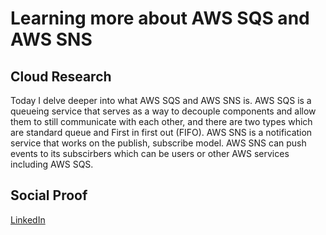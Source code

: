 # Learning more about AWS SQS and AWS SNS

## Cloud Research

Today I delve deeper into what AWS SQS and AWS SNS is. AWS SQS is a queueing service that serves as a way to decouple components and allow them to still communicate with each other, and there are two types which are standard queue and First in first out (FIFO). AWS SNS is a notification service that works on the publish, subscribe model. AWS SNS can push events to its subscirbers which can be users or other AWS services including AWS SQS.

## Social Proof

[LinkedIn](https://www.linkedin.com/posts/rockyle98_100daysofcloud-aws-cloud-activity-6817067768706322432-X53B)